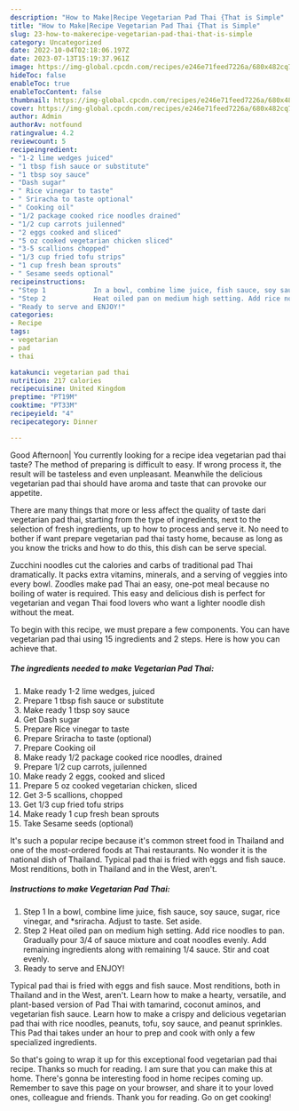 ```yaml
---
description: "How to Make|Recipe Vegetarian Pad Thai {That is Simple"
title: "How to Make|Recipe Vegetarian Pad Thai {That is Simple"
slug: 23-how-to-makerecipe-vegetarian-pad-thai-that-is-simple
category: Uncategorized
date: 2022-10-04T02:18:06.197Z
date: 2023-07-13T15:19:37.961Z
image: https://img-global.cpcdn.com/recipes/e246e71feed7226a/680x482cq70/vegetarian-pad-thai-recipe-main-photo.jpg
hideToc: false
enableToc: true
enableTocContent: false
thumbnail: https://img-global.cpcdn.com/recipes/e246e71feed7226a/680x482cq70/vegetarian-pad-thai-recipe-main-photo.jpg
cover: https://img-global.cpcdn.com/recipes/e246e71feed7226a/680x482cq70/vegetarian-pad-thai-recipe-main-photo.jpg
author: Admin
authorAv: notfound
ratingvalue: 4.2
reviewcount: 5
recipeingredient:
- "1-2 lime wedges juiced"
- "1 tbsp fish sauce or substitute"
- "1 tbsp soy sauce"
- "Dash sugar"
- " Rice vinegar to taste"
- " Sriracha to taste optional"
- " Cooking oil"
- "1/2 package cooked rice noodles drained"
- "1/2 cup carrots juilenned"
- "2 eggs cooked and sliced"
- "5 oz cooked vegetarian chicken sliced"
- "3-5 scallions chopped"
- "1/3 cup fried tofu strips"
- "1 cup fresh bean sprouts"
- " Sesame seeds optional"
recipeinstructions:
- "Step 1            In a bowl, combine lime juice, fish sauce, soy sauce, sugar, rice vinegar, and *sriracha. Adjust to taste. Set aside."
- "Step 2            Heat oiled pan on medium high setting. Add rice noodles to pan. Gradually pour 3/4 of sauce mixture and coat noodles evenly. Add remaining ingredients along with remaining 1/4 sauce. Stir and coat evenly."
- "Ready to serve and ENJOY!"
categories:
- Recipe
tags:
- vegetarian
- pad
- thai

katakunci: vegetarian pad thai 
nutrition: 217 calories
recipecuisine: United Kingdom
preptime: "PT19M"
cooktime: "PT33M"
recipeyield: "4"
recipecategory: Dinner

---
```



Good Afternoon| You currently looking for a recipe idea vegetarian pad thai taste? The method of preparing is difficult to easy. If wrong process it, the result will be tasteless and even unpleasant. Meanwhile the delicious vegetarian pad thai should have aroma and taste that can provoke our appetite.






There are many things that more or less affect the quality of taste dari vegetarian pad thai, starting from the type of ingredients, next to the selection of fresh ingredients, up to how to process and serve it. No need to bother if want prepare vegetarian pad thai tasty home, because as long as you know the tricks and how to do this, this dish can be serve  special.


Zucchini noodles cut the calories and carbs of traditional pad Thai dramatically. It packs extra vitamins, minerals, and a serving of veggies into every bowl. Zoodles make pad Thai an easy, one-pot meal because no boiling of water is required. This easy and delicious dish is perfect for vegetarian and vegan Thai food lovers who want a lighter noodle dish without the meat.


To begin with this recipe, we must prepare a few components. You can have vegetarian pad thai using 15 ingredients and 2 steps. Here is how you can achieve that.

<!--inarticleads1-->

##### The ingredients needed to make Vegetarian Pad Thai:

1. Make ready 1-2 lime wedges, juiced
1. Prepare 1 tbsp fish sauce or substitute
1. Make ready 1 tbsp soy sauce
1. Get Dash sugar
1. Prepare  Rice vinegar to taste
1. Prepare  Sriracha to taste (optional)
1. Prepare  Cooking oil
1. Make ready 1/2 package cooked rice noodles, drained
1. Prepare 1/2 cup carrots, juilenned
1. Make ready 2 eggs, cooked and sliced
1. Prepare 5 oz cooked vegetarian chicken, sliced
1. Get 3-5 scallions, chopped
1. Get 1/3 cup fried tofu strips
1. Make ready 1 cup fresh bean sprouts
1. Take  Sesame seeds (optional)


It&#39;s such a popular recipe because it&#39;s common street food in Thailand and one of the most-ordered foods at Thai restaurants. No wonder it is the national dish of Thailand. Typical pad thai is fried with eggs and fish sauce. Most renditions, both in Thailand and in the West, aren&#39;t. 

<!--inarticleads2-->

##### Instructions to make Vegetarian Pad Thai:

1. Step 1            In a bowl, combine lime juice, fish sauce, soy sauce, sugar, rice vinegar, and *sriracha. Adjust to taste. Set aside.
1. Step 2            Heat oiled pan on medium high setting. Add rice noodles to pan. Gradually pour 3/4 of sauce mixture and coat noodles evenly. Add remaining ingredients along with remaining 1/4 sauce. Stir and coat evenly.
1. Ready to serve and ENJOY!

Typical pad thai is fried with eggs and fish sauce. Most renditions, both in Thailand and in the West, aren&#39;t. Learn how to make a hearty, versatile, and plant-based version of Pad Thai with tamarind, coconut aminos, and vegetarian fish sauce. Learn how to make a crispy and delicious vegetarian pad thai with rice noodles, peanuts, tofu, soy sauce, and peanut sprinkles. This Pad thai takes under an hour to prep and cook with only a few specialized ingredients. 

So that's going to wrap it up for this exceptional food vegetarian pad thai recipe. Thanks so much for reading. I am sure that you can make this at home. There's gonna be interesting food in home recipes coming up. Remember to save this page on your browser, and share it to your loved ones, colleague and friends. Thank you for reading. Go on get cooking!
